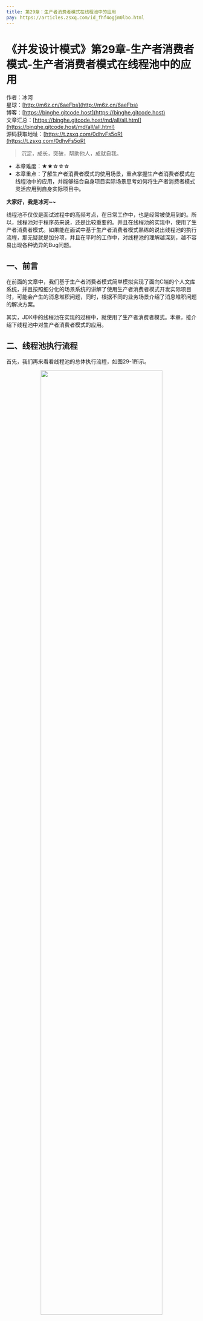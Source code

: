 ```yaml
---
title: 第29章：生产者消费者模式在线程池中的应用
pay: https://articles.zsxq.com/id_fhf4ogjm0lbo.html
---
```


# 《并发设计模式》第29章-生产者消费者模式-生产者消费者模式在线程池中的应用

作者：冰河
<br/>星球：[http://m6z.cn/6aeFbs](http://m6z.cn/6aeFbs)
<br/>博客：[https://binghe.gitcode.host](https://binghe.gitcode.host)
<br/>文章汇总：[https://binghe.gitcode.host/md/all/all.html](https://binghe.gitcode.host/md/all/all.html)
<br/>源码获取地址：[https://t.zsxq.com/0dhvFs5oR](https://t.zsxq.com/0dhvFs5oR)

> 沉淀，成长，突破，帮助他人，成就自我。

* 本章难度：★★☆☆☆
* 本章重点：了解生产者消费者模式的使用场景，重点掌握生产者消费者模式在线程池中的应用，并能够结合自身项目实际场景思考如何将生产者消费者模式灵活应用到自身实际项目中。

**大家好，我是冰河~~**

线程池不仅仅是面试过程中的高频考点，在日常工作中，也是经常被使用到的。所以，线程池对于程序员来说，还是比较重要的。并且在线程池的实现中，使用了生产者消费者模式。如果能在面试中基于生产者消费者模式熟练的说出线程池的执行流程，那无疑就是加分项，并且在平时的工作中，对线程池的理解越深刻，越不容易出现各种诡异的Bug问题。

## 一、前言

在前面的文章中，我们基于生产者消费者模式简单模拟实现了面向C端的个人文库系统，并且按照细分化的场景系统的讲解了使用生产者消费者模式开发实际项目时，可能会产生的消息堆积问题，同时，根据不同的业务场景介绍了消息堆积问题的解决方案。

其实，JDK中的线程池在实现的过程中，就使用了生产者消费者模式。本章，接介绍下线程池中对生产者消费者模式的应用。

## 二、线程池执行流程

首先，我们再来看看线程池的总体执行流程，如图29-1所示。

<div align="center">
    <img src="https://binghe.gitcode.host/assets/images/core/concurrent/2023-10-04-001.png?raw=true" width="80%">
    <br/>
</div>

可以看到，当向线程池中提交任务时，线程池执行任务的流程如下所示。

（1）向线程池提交任务时，首先会判断线程池中的线程数是否已经达到corePoolSize，如果线程池中的线程数未达到corePoolSize，则直接创建新线程执行任务。否则，进入步骤（2）。

（2）判断线程池中的工作队列是否已满，如果线程池中的工作队列未满，则将任务添加到队列中等待执行。否则，进入步骤（3）。

（3）判断线程池中的线程数是否已经达到maximumPoolSize，如果线程池中的线程数未达到maximumPoolSize，则直接创建新线程执行任务。否则，进入步骤（4）。

（4）执行拒绝策略。

**注意：关于线程池的拒绝策略，大家可以参考《[第17章：两阶段终止模式在线程池中的应用](https://articles.zsxq.com/id_4rrqutltpxtm.html)》的内容，这个不再赘述。**

## 三、线程池的创建

在JDK中，实现线程池最核心的类就是ThreadPoolExecutor，通过ThreadPoolExecutor类的构造方法，可以创建对应的线程池。既然Executors类中提供的创建线程池的方法中，大部分调用的都是ThreadPoolExecutor类的构造方法，因此，可以直接调用ThreadPoolExecutor类的构造方法来创建线程池，而不再使用Executors工具类。这也是阿里巴巴开发手册中推荐的创建线程池的方式。

通过查看ThreadPoolExecutor类的源码可知，ThreadPoolExecutor类中提供的构造方法如下所示。

```java
public ThreadPoolExecutor(int corePoolSize,
						  int maximumPoolSize,
						  long keepAliveTime,
						  TimeUnit unit,
						  BlockingQueue<Runnable> workQueue) {
	this(corePoolSize, maximumPoolSize, keepAliveTime, unit, workQueue,
		 Executors.defaultThreadFactory(), defaultHandler);
}

public ThreadPoolExecutor(int corePoolSize,
						  int maximumPoolSize,
						  long keepAliveTime,
						  TimeUnit unit,
						  BlockingQueue<Runnable> workQueue,
						  ThreadFactory threadFactory) {
	this(corePoolSize, maximumPoolSize, keepAliveTime, unit, workQueue,
		 threadFactory, defaultHandler);
}

public ThreadPoolExecutor(int corePoolSize,
						  int maximumPoolSize,
						  long keepAliveTime,
						  TimeUnit unit,
						  BlockingQueue<Runnable> workQueue,
						  RejectedExecutionHandler handler) {
	this(corePoolSize, maximumPoolSize, keepAliveTime, unit, workQueue,
		 Executors.defaultThreadFactory(), handler);
}

public ThreadPoolExecutor(int corePoolSize,
						  int maximumPoolSize,
						  long keepAliveTime,
						  TimeUnit unit,
						  BlockingQueue<Runnable> workQueue,
						  ThreadFactory threadFactory,
						  RejectedExecutionHandler handler) {
	if (corePoolSize < 0 ||
		maximumPoolSize <= 0 ||
		maximumPoolSize < corePoolSize ||
		keepAliveTime < 0)
		throw new IllegalArgumentException();
	if (workQueue == null || threadFactory == null || handler == null)
		throw new NullPointerException();
	this.acc = System.getSecurityManager() == null ?
			null :
			AccessController.getContext();
	this.corePoolSize = corePoolSize;
	this.maximumPoolSize = maximumPoolSize;
	this.workQueue = workQueue;
	this.keepAliveTime = unit.toNanos(keepAliveTime);
	this.threadFactory = threadFactory;
	this.handler = handler;
}
```

通过对ThreadPoolExecutor类源码的分析可知，通过ThreadPoolExecutor类创建线程池时最终调用的构造方法如下所示。

## 查看全文

加入[冰河技术](http://m6z.cn/6aeFbs)知识星球，解锁完整技术文章与完整代码